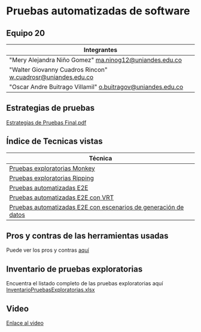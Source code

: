 # Pruebas automatizadas de software

## Equipo 20

| Integrantes                                                   |
| ------------------------------------------------------------- |
| "Mery Alejandra Niño Gomez" <ma.ninog12@uniandes.edu.co>      |
| "Walter Giovanny Cuadros Rincon" <w.cuadrosr@uniandes.edu.co> |
| "Oscar Andre Buitrago Villamil" <o.buitragov@uniandes.edu.co> |

## Estrategias de pruebas

[Estrategias de Pruebas Final.pdf](https://github.com/obuitrago-uniandes/ghost-automated-test/files/11580980/Estrategias.de.Pruebas.Final.pdf)


## Índice de Tecnicas vistas

| Técnica                                                         |
| --------------------------------------------------------------- |
| [Pruebas exploratorias Monkey ](https://github.com/obuitrago-uniandes/ghost-automated-test/tree/main/1-monkey-cypress) |
| [Pruebas exploratorias Ripping   ](https://github.com/obuitrago-uniandes/ghost-automated-test/tree/main/2-ripuppet) |
| [Pruebas automatizadas E2E](https://github.com/obuitrago-uniandes/ghost-automated-test/tree/main/3-e2e) |
| [Pruebas automatizadas E2E con VRT](https://github.com/obuitrago-uniandes/ghost-automated-test/tree/main/4-vrt) |
| [Pruebas automatizadas E2E con escenarios de generación de datos](https://github.com/obuitrago-uniandes/ghost-automated-test/tree/main/5-data) |

## Pros y contras de las herramientas usadas

Puede ver los pros y contras [aquí](https://github.com/obuitrago-uniandes/ghost-automated-test/wiki/Pros-y-contras-de-las-herramientas-usadas)

## Inventario de pruebas exploratorias

Encuentra el listado completo de las pruebas exploratorias aquí [InventarioPruebasExploratorias.xlsx](https://github.com/obuitrago-uniandes/ghost-automated-test/files/11580788/InventarioPruebasExploratorias.xlsx)

## Video 

[Enlace al video](https://uniandes-my.sharepoint.com/:v:/g/personal/o_buitragov_uniandes_edu_co/Ef7heQeNTwJMpYndyPrTN1oB85QTxe6knKoR0bzDkENW6w?e=J1hffQ)
